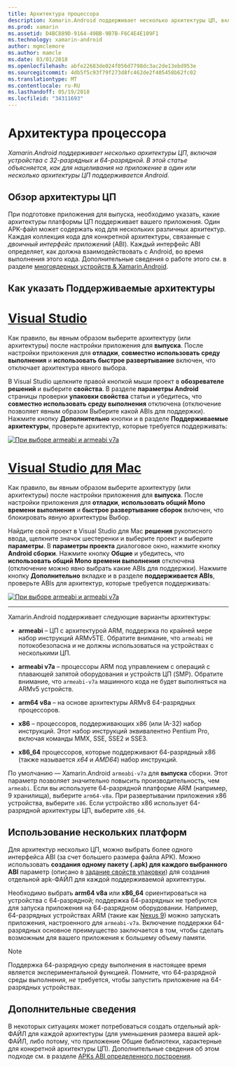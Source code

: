 ```yaml
---
title: Архитектура процессора
description: Xamarin.Android поддерживает несколько архитектуры ЦП, включая устройства с 32-разрядных и 64-разрядной. В этой статье объясняется, как для нацеливания на приложение в один или несколько архитектуры ЦП поддерживается Android.
ms.prod: xamarin
ms.assetid: D4BC889D-9164-49BB-9B7B-F6C4E4E109F1
ms.technology: xamarin-android
author: mgmclemore
ms.author: mamcle
ms.date: 03/01/2018
ms.openlocfilehash: abfe22683de024f056d7798dc3ac2de13ebd953e
ms.sourcegitcommit: 4db5f5c93f79f273d8fc462de2f405458b62fc02
ms.translationtype: MT
ms.contentlocale: ru-RU
ms.lasthandoff: 05/19/2018
ms.locfileid: "34311693"
---
```

# <a name="cpu-architectures"></a>Архитектура процессора

_Xamarin.Android поддерживает несколько архитектуры ЦП, включая устройства с 32-разрядных и 64-разрядной. В этой статье объясняется, как для нацеливания на приложение в один или несколько архитектуры ЦП поддерживается Android._

## <a name="cpu-architectures-overview"></a>Обзор архитектуры ЦП

При подготовке приложения для выпуска, необходимо указать, какие архитектуры платформы ЦП поддерживает вашего приложения. Один APK-файл может содержать код для нескольких различных архитектур. Каждая коллекция кода для конкретной архитектуры, связанные с *двоичный интерфейс приложений* (ABI). Каждый интерфейс ABI определяет, как должна взаимодействовать с Android, во время выполнения этого кода.
Дополнительные сведения о работе этого см. в разделе [многоядерных устройств &amp; Xamarin.Android](~/android/deploy-test/multicore-devices.md).


## <a name="how-to-specify-supported-architectures"></a>Как указать Поддерживаемые архитектуры

# <a name="visual-studiotabvswin"></a>[Visual Studio](#tab/vswin)

Как правило, вы явным образом выберите архитектуру (или архитектуры) после настройки приложения для **выпуска**. После настройки приложения для **отладки**, **совместно использовать среду выполнения** и **использовать быстрое развертывание** включен, что отключает архитектура явного выбора.

В Visual Studio щелкните правой кнопкой мыши проект в **обозревателе решений** и выберите **свойства**. В разделе **параметры Android** страницы проверки **упаковки свойства** статьи и убедитесь, что **совместно использовать среду выполнения** отключена (отключение позволяет явным образом Выберите какой ABIs для поддержки). Нажмите кнопку **Дополнительно** кнопки и в разделе **Поддерживаемые архитектуры**, проверьте архитектур, которые требуется поддерживать:

[![При выборе armeabi и armeabi v7a](cpu-architectures-images/vs/01-abi-selections-sml.png)](cpu-architectures-images/vs/01-abi-selections.png#lightbox)

# <a name="visual-studio-for-mactabvsmac"></a>[Visual Studio для Mac](#tab/vsmac)

Как правило, вы явным образом выберите архитектуру (или архитектуры) после настройки приложения для **выпуска**. После настройки приложения для **отладки**, **использовать общий Mono времени выполнения** и **быстрое развертывание сборок** включен, что блокировать явную архитектуры Выбор.

Найдите свой проект в Visual Studio для Mac **решения** рукописного ввода, щелкните значок шестеренки и выберите проект и выберите **параметры**. В **параметры проекта** диалоговое окно, нажмите кнопку **Android сборки**. Нажмите кнопку **Общие** и убедитесь, что **использовать общий Mono времени выполнения** отключена (отключение можно явно выбрать какие ABIs для поддержки). Нажмите кнопку **Дополнительно** вкладке и в разделе **поддерживается ABIs**, проверьте ABIs для архитектур, которые требуется поддерживать:

[![При выборе armeabi и armeabi v7a](cpu-architectures-images/xs/01-abi-selections-sml.png)](cpu-architectures-images/xs/01-abi-selections.png#lightbox)

-----


Xamarin.Android поддерживает следующие варианты архитектуры:

-   **armeabi** &ndash; ЦП с архитектурой ARM, поддержка по крайней мере набор инструкций ARMv5TE. Обратите внимание, что `armeabi` не потокобезопасна и не должны использоваться на устройствах с несколькими ЦП.

-   **armeabi v7a** &ndash; процессоры ARM под управлением с операций с плавающей запятой оборудования и устройств ЦП (SMP). Обратите внимание, что `armeabi-v7a` машинного кода не будет выполняться на ARMv5 устройств.

-   **arm64 v8a** &ndash; на основе архитектуры ARMv8 64-разрядных процессоров.

-   **x86** &ndash; процессоров, поддерживающих x86 (или IA-32) набор инструкций. Этот набор инструкций эквивалентно Pentium Pro, включая команды MMX, SSE, SSE2 и SSE3.

-   **x86_64** процессоров, которые поддерживают 64-разрядный x86 (также называется *x64* и *AMD64*) набор инструкций.

По умолчанию — Xamarin.Android `armeabi-v7a` для **выпуска** сборки. Этот параметр позволяет значительно повысить производительность, чем `armeabi`. Если вы используете 64-разрядной платформе ARM (например, 9 хранилища), выберите `arm64-v8a`. При развертывании приложения x86 устройства, выберите `x86`. Если устройство x86 использует 64-разрядной архитектуры ЦП, выберите `x86_64`.

## <a name="targeting-multiple-platforms"></a>Использование нескольких платформ

Для архитектур несколько ЦП, можно выбрать более одного интерфейса ABI (за счет большего размера файла APK). Можно использовать **создания одному пакету (.apk) для каждого выбранного ABI** параметр (описано в [задание свойств упаковки](~/android/deploy-test/release-prep/index.md#Set_Packaging_Properties)) для создания отдельной apk-ФАЙЛ для каждой поддерживаемой архитектуры.

Необходимо выбрать **arm64 v8a** или **x86_64** ориентироваться на устройства с 64-разрядной; поддержка 64-разрядных не требуются для запуска приложения на 64-разрядном оборудовании. Например, 64-разрядных устройствах ARM (такие как [Nexus 9](http://www.google.com/nexus/9/)) можно запускать приложения, настроенного для `armeabi-v7a`. Включение поддержки 64-разрядных основное преимущество заключается в том, чтобы сделать возможным для вашего приложения к большему объему памяти.

> [!NOTE]
> Поддержка 64-разрядную среду выполнения в настоящее время является экспериментальной функцией. Помните, что 64-разрядной среды выполнения, *не* требуется, чтобы запустить приложение на 64-разрядных устройствах. 

## <a name="additional-information"></a>Дополнительные сведения

В некоторых ситуациях может потребоваться создать отдельный apk-ФАЙЛ для каждой архитектуры (для уменьшения размера вашей apk-ФАЙЛ, либо потому, что приложение Общие библиотеки, характерные для конкретной архитектуры ЦП).
Дополнительные сведения об этом подходе см. в разделе [APKs ABI определенного построения](~/android/deploy-test/building-apps/abi-specific-apks.md).
